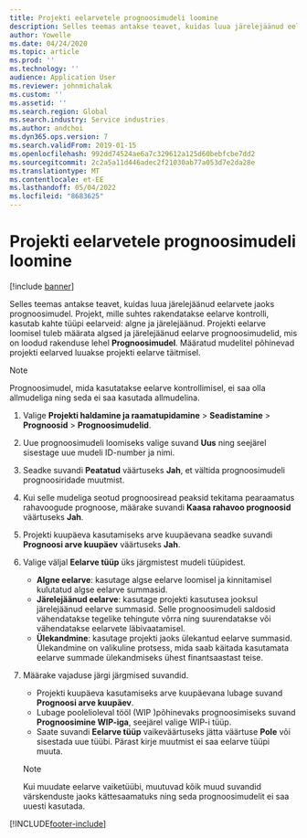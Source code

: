 ```yaml
---
title: Projekti eelarvetele prognoosimudeli loomine
description: Selles teemas antakse teavet, kuidas luua järelejäänud eelarvete jaoks prognoosimudel.
author: Yowelle
ms.date: 04/24/2020
ms.topic: article
ms.prod: ''
ms.technology: ''
audience: Application User
ms.reviewer: johnmichalak
ms.custom: ''
ms.assetid: ''
ms.search.region: Global
ms.search.industry: Service industries
ms.author: andchoi
ms.dyn365.ops.version: 7
ms.search.validFrom: 2019-01-15
ms.openlocfilehash: 992dd74524ae6a7c329612a125d60bebfcbe7dd2
ms.sourcegitcommit: 2c2a5a11d446adec2f21030ab77a053d7e2da28e
ms.translationtype: MT
ms.contentlocale: et-EE
ms.lasthandoff: 05/04/2022
ms.locfileid: "8683625"
---
```

# <a name="create-forecast-models-for-project-budgets"></a>Projekti eelarvetele prognoosimudeli loomine 

[!include [banner](../includes/banner.md)]

Selles teemas antakse teavet, kuidas luua järelejäänud eelarvete jaoks prognoosimudel. Projekt, mille suhtes rakendatakse eelarve kontrolli, kasutab kahte tüüpi eelarveid: algne ja järelejäänud. Projekti eelarve loomisel tuleb määrata algsed ja järelejäänud eelarve prognoosimudelid, mis on loodud rakenduse lehel **Prognoosimudel**. Määratud mudelitel põhinevad projekti eelarved luuakse projekti eelarve täitmisel.

> [!NOTE]
> Prognoosimudel, mida kasutatakse eelarve kontrollimisel, ei saa olla allmudeliga ning seda ei saa kasutada allmudelina.

1. Valige **Projekti haldamine ja raamatupidamine** > **Seadistamine** > **Prognoosid**  > **Prognoosimudelid**.
2. Uue prognoosimudeli loomiseks valige suvand **Uus** ning seejärel sisestage uue mudeli ID-number ja nimi. 
3. Seadke suvandi **Peatatud** väärtuseks **Jah**, et vältida prognoosimudeli prognoosiridade muutmist. 
4. Kui selle mudeliga seotud prognoosiread peaksid tekitama pearaamatus rahavoogude prognoose, määrake suvandi **Kaasa rahavoo prognoosid** väärtuseks **Jah**. 
5. Projekti kuupäeva kasutamiseks arve kuupäevana seadke suvandi **Prognoosi arve kuupäev** väärtuseks **Jah**. 
6. Valige väljal **Eelarve tüüp** üks järgmistest mudeli tüüpidest.

   - **Algne eelarve**: kasutage algse eelarve loomisel ja kinnitamisel kulutatud algse eelarve summasid.
   - **Järelejäänud eelarve**: kasutage projekti kasutusea jooksul järelejäänud eelarve summasid. Selle prognoosimudeli saldosid vähendatakse tegelike tehingute võrra ning suurendatakse või vähendatakse eelarvete läbivaatamisel.
   - **Ülekandmine**: kasutage projekti jaoks ülekantud eelarve summasid. Ülekandmine on valikuline protsess, mida saab käitada kasutamata eelarve summade ülekandmiseks ühest finantsaastast teise.

7. Määrake vajaduse järgi järgmised suvandid.

   - Projekti kuupäeva kasutamiseks arve kuupäevana lubage suvand **Prognoosi arve kuupäev**.
   - Lubage poolelioleval tööl (WIP )põhinevaks prognoosimiseks suvand **Prognoosimine WIP-iga**, seejärel valige WIP-i tüüp. 
   - Saate suvandi **Eelarve tüüp** vaikeväärtuseks jätta väärtuse **Pole** või sisestada uue tüübi. Pärast kirje muutmist ei saa eelarve tüüpi muuta.     
    > [!NOTE]
    > Kui muudate eelarve vaiketüübi, muutuvad kõik muud suvandid värskenduste jaoks kättesaamatuks ning seda prognoosimudelit ei saa uuesti kasutada. 
   


 



[!INCLUDE[footer-include](../includes/footer-banner.md)]